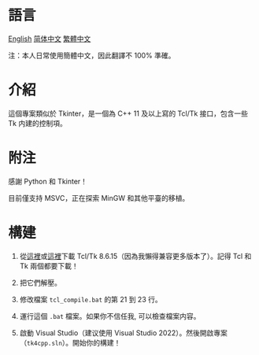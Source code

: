 # 語言

[English](README.md) [简体中文](README.SC.md) [繁體中文](README.TC.md)

注：本人日常使用簡體中文，因此翻譯不 100% 準確。

# 介紹

這個專案類似於 Tkinter，是一個為 C++ 11 及以上寫的 Tcl/Tk 接口，包含一些 Tk 内建的控制項。

# 附注

感謝 Python 和 Tkinter！

目前僅支持 MSVC，正在探索 MinGW 和其他平臺的移植。

# 構建

1. 從[這裡](www.tcl.tk)或[這裡](www.tcl-lang.org)下載 Tcl/Tk 8.6.15（因為我懶得兼容更多版本了）。記得 Tcl 和 Tk 兩個都要下載！

2. 把它們解壓。

3. 修改檔案 `tcl_compile.bat` 的第 21 到 23 行。

4. 運行這個 `.bat` 檔案。如果你不信任我, 可以檢查檔案内容。

5. 啟動 Visual Studio（建议使用 Visual Studio 2022）。然後開啟專案（`tk4cpp.sln`）。開始你的構建！